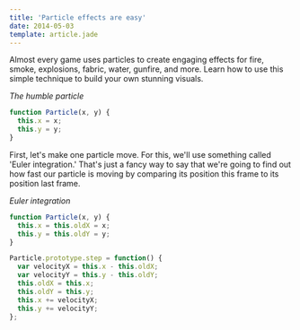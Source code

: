 ```yaml
---
title: 'Particle effects are easy'
date: 2014-05-03
template: article.jade
---
```


Almost every game uses particles to create engaging effects for
fire, smoke, explosions, fabric, water, gunfire, and more.
Learn how to use this simple technique to build your own stunning visuals.

*The humble particle*
```js
function Particle(x, y) {
  this.x = x;
  this.y = y;
}
```

First, let's make one particle move.
For this, we'll use something called 'Euler integration.'
That's just a fancy way to say that we're going to find out how fast our
particle is moving by comparing its position this frame to its position last frame.

*Euler integration*
```js
function Particle(x, y) {
  this.x = this.oldX = x;
  this.y = this.oldY = y;
}

Particle.prototype.step = function() {
  var velocityX = this.x - this.oldX;
  var velocityY = this.y - this.oldY;
  this.oldX = this.x;
  this.oldY = this.y;
  this.x += velocityX;
  this.y += velocityY;
};
```
